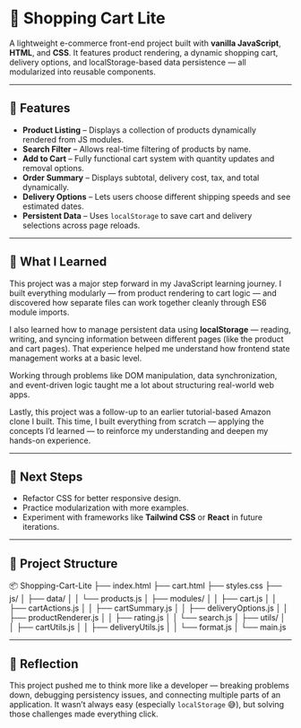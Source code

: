 # 🛒 Shopping Cart Lite

A lightweight e-commerce front-end project built with **vanilla JavaScript**, **HTML**, and **CSS**.
It features product rendering, a dynamic shopping cart, delivery options, and localStorage-based data persistence — all modularized into reusable components.

---

## 🚀 Features

* **Product Listing** – Displays a collection of products dynamically rendered from JS modules.
* **Search Filter** – Allows real-time filtering of products by name.
* **Add to Cart** – Fully functional cart system with quantity updates and removal options.
* **Order Summary** – Displays subtotal, delivery cost, tax, and total dynamically.
* **Delivery Options** – Lets users choose different shipping speeds and see estimated dates.
* **Persistent Data** – Uses `localStorage` to save cart and delivery selections across page reloads.

---

## 🧩 What I Learned

This project was a major step forward in my JavaScript learning journey.
I built everything modularly — from product rendering to cart logic — and discovered how separate files can work together cleanly through ES6 module imports.

I also learned how to manage persistent data using **localStorage** — reading, writing, and syncing information between different pages (like the product and cart pages).
That experience helped me understand how frontend state management works at a basic level.

Working through problems like DOM manipulation, data synchronization, and event-driven logic taught me a lot about structuring real-world web apps.

Lastly, this project was a follow-up to an earlier tutorial-based Amazon clone I built.
This time, I built everything from scratch — applying the concepts I’d learned — to reinforce my understanding and deepen my hands-on experience.

---

## 🧠 Next Steps

* Refactor CSS for better responsive design.
* Practice modularization with more examples.
* Experiment with frameworks like **Tailwind CSS** or **React** in future iterations.

---

## 📁 Project Structure

📦 Shopping-Cart-Lite
├── index.html
├── cart.html
├── styles.css
├── js/
│   ├── data/
│   │   └── products.js
│   ├── modules/
│   │   ├── cart.js
│   │   ├── cartActions.js
│   │   ├── cartSummary.js
│   │   ├── deliveryOptions.js
│   │   ├── productRenderer.js
│   │   ├── rating.js
│   │   └── search.js
│   ├── utils/
│   │   ├── cartUtils.js
│   │   ├── deliveryUtils.js
│   │   └── format.js
│   └── main.js


---

## 💬 Reflection

This project pushed me to think more like a developer — breaking problems down, debugging persistency issues, and connecting multiple parts of an application.
It wasn’t always easy (especially `localStorage` 😅), but solving those challenges made everything click.
